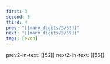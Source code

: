 ```yaml
---
first: 3
second: 5
third: 4
prev: "[[many_digits/3/53]]"
next: "[[many_digits/3/55]]"
tags: [even]
---
```

prev2-in-text: [[52]]
next2-in-text: [[56]]
